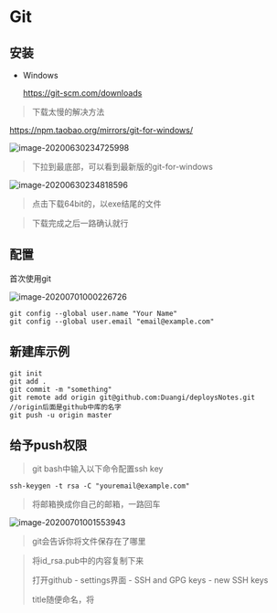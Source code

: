 # Git

## 安装

- Windows

  https://git-scm.com/downloads

> 下载太慢的解决方法

https://npm.taobao.org/mirrors/git-for-windows/

![image-20200630234725998](D:\Material\Notes\deploysNotes\Git.assets\image-20200630234725998.png)

> 下拉到最底部，可以看到最新版的git-for-windows

![image-20200630234818596](D:\Material\Notes\deploysNotes\Git.assets\image-20200630234818596.png)

> 点击下载64bit的，以exe结尾的文件

> 下载完成之后一路确认就行



## 配置

首次使用git

![image-20200701000226726](D:\Material\Notes\deploysNotes\Git.assets\image-20200701000226726.png)

```
git config --global user.name "Your Name"
git config --global user.email "email@example.com"
```



## 新建库示例

```
git init
git add .
git commit -m "something"
git remote add origin git@github.com:Duangi/deploysNotes.git
//origin后面是github中库的名字
git push -u origin master
```



## 给予push权限

> git bash中输入以下命令配置ssh key

```ssh-keygen -t rsa -C "youremail@example.com"```

>  将邮箱换成你自己的邮箱，一路回车

![image-20200701001553943](D:\Material\Notes\deploysNotes\Git.assets\image-20200701001553943.png)

> git会告诉你将文件保存在了哪里

> 将id_rsa.pub中的内容复制下来
>
> 打开github - settings界面 - SSH and GPG keys - new SSH keys
>
> title随便命名，将

